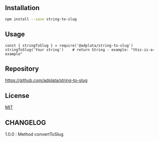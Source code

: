 ## Installation

```bash
npm install --save string-to-slug
```

## Usage

```script
const { stringToSlug } = require('@adplata/string-to-slug')
stringToSlug('Your string')    # return String - example: "this-is-a-example"

```

## Repository

https://github.com/adplata/string-to-slug

## License

[MIT](https://choosealicense.com/licenses/mit/)

## CHANGELOG

1.0.0 : Method convertToSlug

